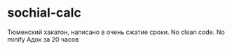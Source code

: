 # sochial-calc
Тюменский хакатон, написано в очень сжатие сроки. No clean code. No minify 
Адок за 20 часов 
